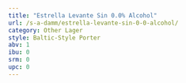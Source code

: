 ```yaml
---
title: "Estrella Levante Sin 0.0% Alcohol"
url: /s-a-damm/estrella-levante-sin-0-0-alcohol/
category: Other Lager
style: Baltic-Style Porter
abv: 1
ibu: 0
srm: 0
upc: 0
---
```


